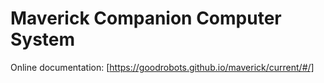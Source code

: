# Maverick Companion Computer System
Online documentation: [https://goodrobots.github.io/maverick/current/#/]
